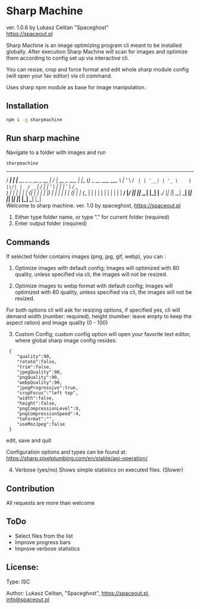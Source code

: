 # Sharp Machine
ver. 1.0.6 by Lukasz Celitan "Spaceghost"  
https://spaceout.pl

Sharp Machine is an image optimizing program cli meant to be installed globally. After execution Sharp Machine will scan for images and optimize them according to config set up via interactive cli. 

You can resize, crop and force format and edit whole sharp module config (will open your fav editor) via cli command.

Uses sharp npm module as base for image manipulation.

## Installation 

```sh
npm i -g sharpmachine
```


## Run sharp machine

Navigate to a folder with images and run

```sh
sharpmachine 
```

  ____    _                                __  __                  _       _                
 / ___|  | |__     __ _   _ __   _ __     |  \/  |   __ _    ___  | |__   (_)  _ __     ___ 
 \___ \  | '_ \   / _` | | '__| | '_ \    | |\/| |  / _` |  / __| | '_ \  | | | '_ \   / _ \
  ___) | | | | | | (_| | | |    | |_) |   | |  | | | (_| | | (__  | | | | | | | | | | |  __/
 |____/  |_| |_|  \__,_| |_|    | .__/    |_|  |_|  \__,_|  \___| |_| |_| |_| |_| |_|  \___|
                                |_|                                                         
Welcome to sharp machine. ver. 1.0
by spaceghost, https://spaceout.pl


1. Either type folder name, or type "." for current folder (required) 
2. Enter output folder (required)

## Commands 

If selected folder contains images (png, jpg, gif, webp), you can : 

1. Optimize images with default config; Images will optimized with 80 quality, unless specified via cli, the images will not be resized.  


2. Optimize images to webp format with default config; Images will optimized with 80 quality, unless specified via cli, the images will not be resized. 

For both options cli will ask for resizing options, if specified yes, cli will demand width (number: required), height (number: leave empty to keep the aspect ration) and image quality (0 - 100)

3. Custom Config; custom config option will open your favorite text editor, where global sharp image config resides:

```
 {
    "quality":90,
    "rotate":false,
    "trim":false,
    "jpegQuality":90,
    "pngQuality":90,
    "webpQuality":90,
    "jpegProgressive":true,
    "cropFocus":"left top",
    "width":false,
    "height":false,
    "pngCompressionLevel":9,
    "pngCompressionSpeed":4,
    "toFormat":"",
    "useMozJpeg":false
 }

```
edit, save and quit

Configuration options and types can be found at: https://sharp.pixelplumbing.com/en/stable/api-operation/ 


4. Verbose (yes/no) Shows simple statistics on executed files. (Slower)

## Contribution 

All requests are more than welcome 

## ToDo

* Select files from the list
* Improve progress bars
* Improve verbose statistics 

## License: 
Type: ISC

Author: Lukasz Celitan, "Spaceghost", https://spaceout.pl, info@spaceout.pl




